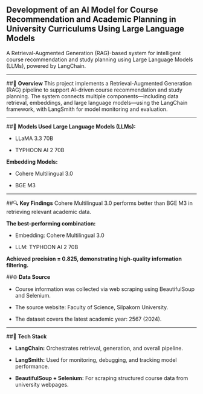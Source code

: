 ## Development of an AI Model for Course Recommendation and Academic Planning in University Curriculums Using Large Language Models
A Retrieval-Augmented Generation (RAG)-based system for intelligent course recommendation and study planning using Large Language Models (LLMs), powered by LangChain.
  
---

##📌 **Overview**
This project implements a Retrieval-Augmented Generation (RAG) pipeline to support AI-driven course recommendation and study planning. The system connects multiple components—including data retrieval, embeddings, and large language models—using the LangChain framework, with LangSmith for model monitoring and evaluation.
  
---

##🧠 **Models Used**
**Large Language Models (LLMs):**

- LLaMA 3.3 70B

- TYPHOON AI 2 70B

**Embedding Models:**

- Cohere Multilingual 3.0

- BGE M3
  
---

##🔍 **Key Findings**
Cohere Multilingual 3.0 performs better than BGE M3 in retrieving relevant academic data.

**The best-performing combination:**

- Embedding: Cohere Multilingual 3.0

- LLM: TYPHOON AI 2 70B

**Achieved precision = 0.825, demonstrating high-quality information filtering.**

##🌐 **Data Source**
- Course information was collected via web scraping using BeautifulSoup and Selenium.

- The source website: Faculty of Science, Silpakorn University.

- The dataset covers the latest academic year: 2567 (2024).
  
---

##🔧 **Tech Stack**
- **LangChain:** Orchestrates retrieval, generation, and overall pipeline.

- **LangSmith:** Used for monitoring, debugging, and tracking model performance.

- **BeautifulSoup + Selenium:** For scraping structured course data from university webpages.

